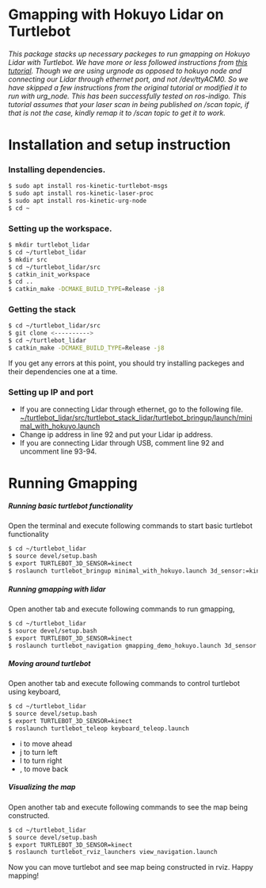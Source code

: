 # Gmapping with Hokuyo Lidar on Turtlebot

###### This package stacks up necessary packeges to run gmapping on Hokuyo Lidar with Turtlebot. We have more or less followed instructions from [this tutorial](http://wiki.ros.org/turtlebot/Tutorials/indigo/Adding%20a%20lidar%20to%20the%20turtlebot%20using%20hector_models%20%28Hokuyo%20UTM-30LX%29). Though we are using urgnode as opposed to hokuyo node and connecting our Lidar through ethernet port, and not /dev/ttyACM0. So we have skipped a few instructions from the original tutorial or modified it to run with urg_node. This has been successfully tested on ros-indigo. This tutorial assumes that your laser scan in being published on /scan topic, if that is not the case, kindly remap it to /scan topic to get it to work.

# Installation and setup instruction

### Installing dependencies.  

```sh
$ sudo apt install ros-kinetic-turtlebot-msgs
$ sudo apt install ros-kinetic-laser-proc
$ sudo apt install ros-kinetic-urg-node
$ cd ~
```

### Setting up the workspace.

```sh
$ mkdir turtlebot_lidar
$ cd ~/turtlebot_lidar
$ mkdir src
$ cd ~/turtlebot_lidar/src
$ catkin_init_workspace
$ cd ..
$ catkin_make -DCMAKE_BUILD_TYPE=Release -j8
```

### Getting the stack

```sh
$ cd ~/turtlebot_lidar/src
$ git clone <---------->
$ cd ~/turtlebot_lidar
$ catkin_make -DCMAKE_BUILD_TYPE=Release -j8
```
If you get any errors at this point, you should try installing packeges and their dependencies one at a time. 

### Setting up IP and port

- If you are connecting Lidar through ethernet, go to the following file. [~/turtlebot_lidar/src/turtlebot_stack_lidar/turtlebot_bringup/launch/minimal_with_hokuyo.launch](~/turtlebot_lidar/src/turtlebot_stack_lidar/turtlebot_bringup/launch/minimal_with_hokuyo.launch)  
- Change ip address in line 92 and put your Lidar ip address. 
- If you are connecting Lidar through USB, comment line 92 and uncomment line 93-94. 
 
# Running Gmapping

##### Running basic turtlebot functionality
Open the terminal and execute following commands to start basic turtlebot functionality
```sh
$ cd ~/turtlebot_lidar
$ source devel/setup.bash
$ export TURTLEBOT_3D_SENSOR=kinect
$ roslaunch turtlebot_bringup minimal_with_hokuyo.launch 3d_sensor:=kinect
```

##### Running gmapping with lidar
Open another tab and execute following commands to run gmapping,
```sh
$ cd ~/turtlebot_lidar
$ source devel/setup.bash
$ export TURTLEBOT_3D_SENSOR=kinect
$ roslaunch turtlebot_navigation gmapping_demo_hokuyo.launch 3d_sensor:=kinect
```

##### Moving around turtlebot
Open another tab and execute following commands to control turtlebot using keyboard,
```sh
$ cd ~/turtlebot_lidar
$ source devel/setup.bash
$ export TURTLEBOT_3D_SENSOR=kinect
$ roslaunch turtlebot_teleop keyboard_teleop.launch
```
- i to move ahead
- j to turn left
- l to turn right
- , to move back

##### Visualizing the map
Open another tab and execute following commands to see the map being constructed.
```sh
$ cd ~/turtlebot_lidar
$ source devel/setup.bash
$ export TURTLEBOT_3D_SENSOR=kinect
$ roslaunch turtlebot_rviz_launchers view_navigation.launch
```

Now you can move turtlebot and see map being constructed in rviz. Happy mapping!
